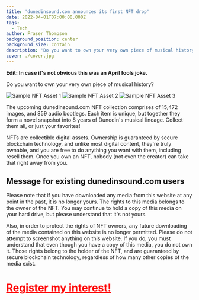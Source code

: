 ```yaml
---
title: 'dunedinsound.com announces its first NFT drop'
date: 2022-04-01T07:00:00.000Z
tags:
  - Tech
author: Fraser Thompson
background_position: center
background_size: contain
description: 'Do you want to own your very own piece of musical history?'
cover: ./cover.jpg
---
```


**Edit: In case it's not obvious this was an April fools joke.**

Do you want to own your very own piece of musical history?

![Sample NFT Asset 1](./NFT1.jpg)
![Sample NFT Asset 2](./NFT2.jpg)
![Sample NFT Asset 3](./NFT3.jpg)

The upcoming dunedinsound.com NFT collection comprises of 15,472 images, and 859 audio bootlegs. Each item is unique, but together they form a novel snapshot into 8 years of Dunedin's musical lineage. Collect them all, or just your favorites!

NFTs are collectible digital assets. Ownership is guaranteed by secure blockchain technology, and unlike most digital content, they're truly ownable, and you are free to do anything you want with them, including resell them. Once you own an NFT, nobody (not even the creator) can take that right away from you.

## Message for existing dunedinsound.com users

Please note that if you have downloaded any media from this website at any point in the past, it is no longer yours. The rights to this media belongs to the owner of the NFT. You may continue to hold a copy of this media on your hard drive, but please understand that it's not yours.

Also, in order to protect the rights of NFT owners, any future downloading of the media contained on this website is no longer permitted. Please do not attempt to screenshot anything on this website. If you do, you must understand that even though you have a copy of this media, you do not own it. Those rights belong to the holder of the NFT, and are guaranteed by secure blockchain technology, regardless of how many other copies of the media exist.

<h1><a href="https://drckangelo.medium.com/nfts-might-be-this-years-biggest-scam-d40a8d43457" title="Register my interest" style="color: red; font-weight: bold;">Register my interest!</a></h1>
